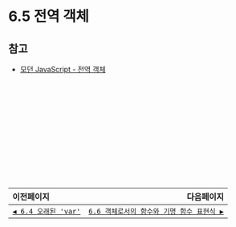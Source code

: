 # 6.5 전역 객체   
## 참고   
- [모던 JavaScript - 전역 객체](https://ko.javascript.info/global-object)

　   
　   
　   
　   
　   
　   
---   
|이전페이지|다음페이지|
|:---|---:|
|[`◀ 6.4 오래된 'var'`](./6.4_var.md)|[`6.6 객체로서의 함수와 기명 함수 표현식 ▶`](./6.6_function-object.md)|
